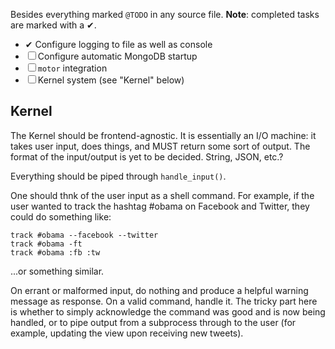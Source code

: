 Besides everything marked `@TODO` in any source file. **Note**: completed tasks are marked with a ✔.

- ✔ Configure logging to file as well as console
- ☐ Configure automatic MongoDB startup
- ☐ `motor` integration
- ☐ Kernel system (see "Kernel" below)

## Kernel

The Kernel should be frontend-agnostic. It is essentially an I/O machine: it takes user input, does things, and MUST return some sort of output. The format of the input/output is yet to be decided. String, JSON, etc.?

Everything should be piped through `handle_input()`.

One should thnk of the user input as a shell command. For example, if the user wanted to track the hashtag #obama on Facebook and Twitter, they could do something like:

```
track #obama --facebook --twitter
track #obama -ft
track #obama :fb :tw
```

...or something similar.

On errant or malformed input, do nothing and produce a helpful warning message as response. On a valid command, handle it. The tricky part here is whether to simply acknowledge the command was good and is now being handled, or to pipe output from a subprocess through to the user (for example, updating the view upon receiving new tweets).